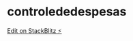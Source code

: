 # controlededespesas

[Edit on StackBlitz ⚡️](https://stackblitz.com/edit/controlededespesas)

<img src="">